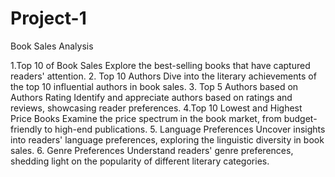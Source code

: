 # Project-1
Book Sales Analysis

1.Top 10 of Book Sales
  Explore the best-selling books that have captured readers' attention.
2. Top 10 Authors
   Dive into the literary achievements of the top 10 influential authors in book sales.
3. Top 5 Authors based on Authors Rating
  Identify and appreciate authors based on ratings and reviews, showcasing reader preferences.
4.Top 10 Lowest and Highest Price Books
  Examine the price spectrum in the book market, from budget-friendly to high-end publications.
5. Language Preferences
   Uncover insights into readers' language preferences, exploring the linguistic diversity in book sales.
6. Genre Preferences
   Understand readers' genre preferences, shedding light on the popularity of different literary categories.

